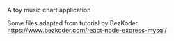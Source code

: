 A toy music chart application

Some files adapted from tutorial by BezKoder: https://www.bezkoder.com/react-node-express-mysql/
